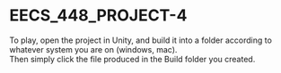 # EECS_448_PROJECT-4

To play, open the project in Unity, and build it into a folder according to whatever system you are on (windows, mac).  
Then simply click the file produced in the Build folder you created.


